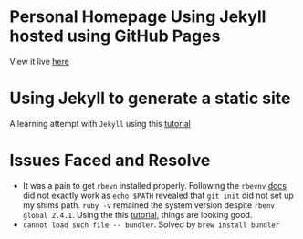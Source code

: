 # Personal Homepage Using Jekyll hosted using GitHub Pages
View it live [here](mathana96.github.i)

# Using Jekyll to generate a static site

A learning attempt with `Jekyll` using this [tutorial](https://opensource.com/article/17/4/getting-started-jekyll?sc_cid=70160000001273HAAQ)

# Issues Faced and Resolve
* It was a pain to get `rbevn` installed properly. Following the `rbevnv` [docs](https://github.com/rbenv/rbenv) did not exactly work as `echo $PATH` revealed that `git init` did not set up my shims path. `ruby -v` remained the system version despite `rbenv global 2.4.1`.  Using the this [tutorial](https://gorails.com/setup/osx/10.11-el-capitan), things are looking good.
* `cannot load such file -- bundler`. Solved by `brew install bundler` 
